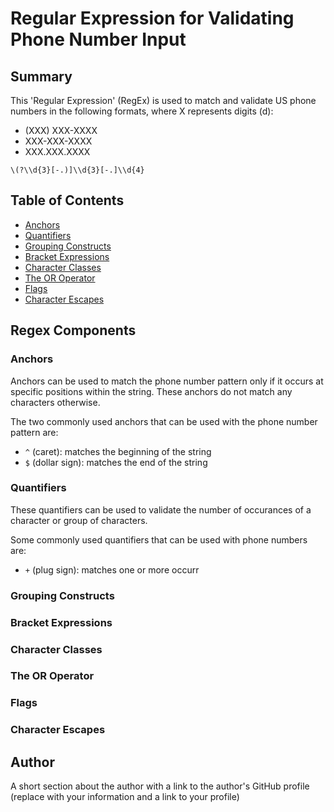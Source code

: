 # Regular Expression for Validating Phone Number Input

## Summary
This 'Regular Expression' (RegEx) is used to match and validate US phone numbers in the following formats, where X represents digits (d):
* (XXX) XXX-XXXX
* XXX-XXX-XXXX
* XXX.XXX.XXXX

`\(?\\d{3}[-.)]\\d{3}[-.]\\d{4}`

## Table of Contents
- [Anchors](#anchors)
- [Quantifiers](#quantifiers)
- [Grouping Constructs](#grouping-constructs)
- [Bracket Expressions](#bracket-expressions)
- [Character Classes](#character-classes)
- [The OR Operator](#the-or-operator)
- [Flags](#flags)
- [Character Escapes](#character-escapes)


## Regex Components

### Anchors
Anchors can be used to match the phone number pattern only if it occurs at specific positions within the string. These anchors do not match any characters otherwise. 

The two commonly used anchors that can be used with the phone number pattern are:
* `^` (caret): matches the beginning of the string
* `$` (dollar sign): matches the end of the string

### Quantifiers
These quantifiers can be used to validate the number of occurances of a character or group of characters. 

Some commonly used quantifiers that can be used with phone numbers are:
* `+` (plug sign): matches one or more occurr

### Grouping Constructs

### Bracket Expressions

### Character Classes

### The OR Operator

### Flags

### Character Escapes

## Author

A short section about the author with a link to the author's GitHub profile (replace with your information and a link to your profile)
